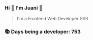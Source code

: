 ### Hi 👋 I&#39;m Juani 🦁

> I&#39;m a Frontend Web Developer SSR

### 📚 Days being a developer: 753
